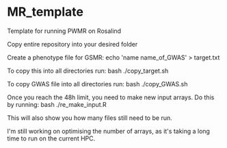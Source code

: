 # MR_template
Template for running PWMR on Rosalind

Copy entire repository into your desired folder 

Create a phenotype file for GSMR:
echo 'name name_of_GWAS' > target.txt

To copy this into all directories run:
bash ./copy_target.sh

To copy GWAS file into all directories run: 
bash ./copy_GWAS.sh

Once you reach the 48h limit, you need to make new input arrays. Do this by running: 
bash ./re_make_input.R 

This will also show you how many files still need to be run. 

I'm still working on optimising the number of arrays, as it's taking a long time to run on the current HPC. 
